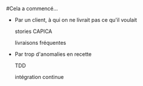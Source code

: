 #Cela a commencé...

* Par un client, à qui on ne livrait pas ce qu'il voulait

    stories CAPICA

    livraisons fréquentes

* Par trop d'anomalies en recette

    TDD

    intégration continue
